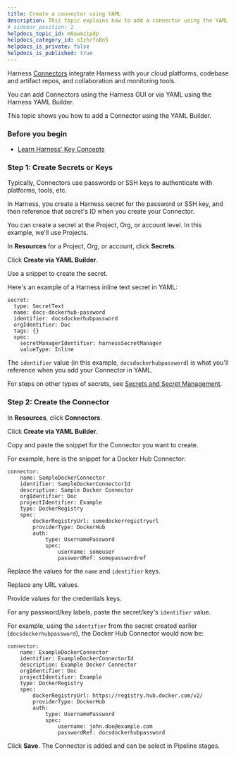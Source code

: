 ```yaml
---
title: Create a connector using YAML
description: This topic explains how to add a connector using the YAML Builder.
# sidebar_position: 2
helpdocs_topic_id: m0awmzipdp
helpdocs_category_id: o1zhrfo8n5
helpdocs_is_private: false
helpdocs_is_published: true
---
```


Harness [Connectors](/docs/category/connectors) integrate Harness with your cloud platforms, codebase and artifact repos, and collaboration and monitoring tools.

You can add Connectors using the Harness GUI or via YAML using the Harness YAML Builder.

This topic shows you how to add a Connector using the YAML Builder.


### Before you begin

* [Learn Harness' Key Concepts](../../getting-started/learn-harness-key-concepts.md)

### Step 1: Create Secrets or Keys

Typically, Connectors use passwords or SSH keys to authenticate with platforms, tools, etc.

In Harness, you create a Harness secret for the password or SSH key, and then reference that secret's ID when you create your Connector.

You can create a secret at the Project, Org, or account level. In this example, we'll use Projects.

In **Resources** for a Project, Org, or account, click **Secrets**.

Click **Create via YAML Builder**.

Use a snippet to create the secret.

Here's an example of a Harness inline text secret in YAML:


```
secret:  
  type: SecretText  
  name: docs-dockerhub-password  
  identifier: docsdockerhubpassword  
  orgIdentifier: Doc  
  tags: {}  
  spec:  
    secretManagerIdentifier: harnessSecretManager  
    valueType: Inline
```
The `identifier` value (in this example, `docsdockerhubpassword`) is what you'll reference when you add your Connector in YAML.

For steps on other types of secrets, see [Secrets and Secret Management](/docs/category/security).

### Step 2: Create the Connector

In **Resources**, click **Connectors**.

Click **Create via YAML Builder**.

Copy and paste the snippet for the Connector you want to create.

For example, here is the snippet for a Docker Hub Connector:


```
connector:  
    name: SampleDockerConnector  
    identifier: SampleDockerConnectorId  
    description: Sample Docker Connector  
    orgIdentifier: Doc  
    projectIdentifier: Example  
    type: DockerRegistry  
    spec:  
        dockerRegistryUrl: somedockerregistryurl  
        providerType: DockerHub  
        auth:  
            type: UsernamePassword  
            spec:  
                username: someuser  
                passwordRef: somepasswordref
```
Replace the values for the `name` and `identifier` keys.

Replace any URL values.

Provide values for the credentials keys.

For any password/key labels, paste the secret/key's `identifier` value.

For example, using the `identifier` from the secret created earlier (`docsdockerhubpassword`), the Docker Hub Connector would now be:


```
connector:  
    name: ExampleDockerConnector  
    identifier: ExampleDockerConnectorId  
    description: Example Docker Connector  
    orgIdentifier: Doc  
    projectIdentifier: Example  
    type: DockerRegistry  
    spec:  
        dockerRegistryUrl: https://registry.hub.docker.com/v2/  
        providerType: DockerHub  
        auth:  
            type: UsernamePassword  
            spec:  
                username: john.doe@example.com  
                passwordRef: docsdockerhubpassword
```
Click **Save**. The Connector is added and can be select in Pipeline stages.

